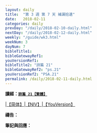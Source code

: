 ```yaml
---
layout: daily
title:  "第 3 週 第 7 天 補漏拾遺"
date:   2018-02-11
categories: daily
prevDay: "/daily/2018-02-10-daily.html"
nextDay: "/daily/2018-02-12-daily.html"
weekly: "/guide/wk3.html"
weekNum: 3
dayNum: 7
bibleTitle1:
bibleGatewayRef1:
youVersionRef1:
bibleTitle2: "詩篇 21"
bibleGatewayRef2: "ps.21"
youVersionRef2: "PSA.21"
permalink: /daily/2018-02-11-daily.html
---
```


**讀經：[`詩篇 21【繁體】`](https://www.biblegateway.com/passage/?search=ps.21&version=CUVMPT)**

|[【简体】](https://www.biblegateway.com/passage/?search=ps.21&version=CUVMPS)|[【NIV】](https://www.biblegateway.com/passage/?search=ps.21&version=NIV)|[【YouVersion】](https://www.bible.com/zh-TW/bible/46/PSA.21.CUNP)

**禱告：**

**筆記與回應：**
